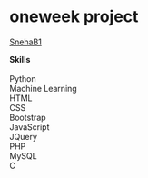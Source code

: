 # oneweek project

<a href="https://github.com/SnehaB1">SnehaB1</a>

<b>Skills</b><br/><br/>
Python<br/>
Machine Learning<br/>
HTML<br/>
CSS<br/>
Bootstrap<br/>
JavaScript<br/>
JQuery<br/>
PHP<br/>
MySQL<br/>
C
